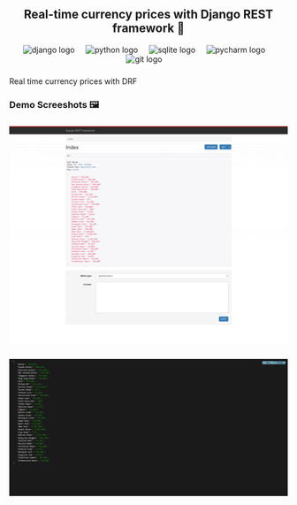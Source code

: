 <h2 align="center">Real-time currency prices with Django REST framework 💸</h2>
<div align="center">
  <img src="https://skillicons.dev/icons?i=django" height="30" alt="django logo"  />
  <img width="12" />
  <img src="https://skillicons.dev/icons?i=py" height="30" alt="python logo"  />
  <img width="12" />
  <img src="https://cdn.jsdelivr.net/gh/devicons/devicon/icons/sqlite/sqlite-original.svg" height="30" alt="sqlite logo"  />
  <img width="12" />
  <img src="https://cdn.jsdelivr.net/gh/devicons/devicon/icons/pycharm/pycharm-original.svg" height="30" alt="pycharm logo"  />
  <img width="12" />
  <img src="https://cdn.jsdelivr.net/gh/devicons/devicon/icons/git/git-original.svg" height="30" alt="git logo"  />
  <img width="12" />
</div>

###


<p align="left">Real time currency prices with DRF</p>

###

<h3 align="left">Demo Screeshots 🖼️</h3>

###


<div align="center">
  <img src="screenshot/drf-arz.png" />
</div>

###


<div align="center">
  <img src="screenshot/drf-arz-02.png"  />
</div>
